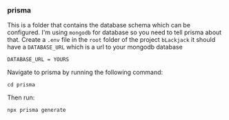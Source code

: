 ### prisma

This is a folder that contains the database schema which can be configured. I'm using `mongodb` for database so you need to tell prisma about that. Create a `.env` file in the `root` folder of the project `bLackjack` it should have a `DATABASE_URL` which is a url to your mongodb database

```shell
DATABASE_URL = YOURS
```

Navigate to prisma by running the following command:

```shell
cd prisma
```

Then run:

```shell
npx prisma generate
```
